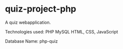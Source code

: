 # quiz-project-php
A quiz webapplication.

Technologies used:
PHP
MySQL
HTML, CSS, JavaScript

Database Name:
php-quiz

